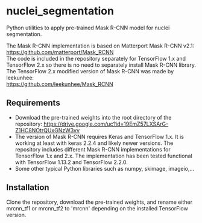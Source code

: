 # nuclei_segmentation
Python utilities to apply pre-trained Mask R-CNN model for nuclei segmentation.

The Mask R-CNN implementation is based on Matterport Mask R-CNN v2.1:\
https://github.com/matterport/Mask_RCNN \
The code is included in the repository separately for TensorFlow 1.x and TensorFlow 2.x so there is no need to separately install Mask R-CNN library. The TensorFlow 2.x modified version of Mask R-CNN was made by leekunhee:\
https://github.com/leekunhee/Mask_RCNN

## Requirements
- Download the pre-trained weights into the root directory of the repository: https://drive.google.com/uc?id=19EmZ57LXSArG-Z1HC8NOtrQUxGNzW3vv
- The version of Mask R-CNN requires Keras and TensorFlow 1.x. It is working at least with keras 2.2.4 and likely newer versions. The repository includes different Mask R-CNN implementations for TensorFlow 1.x and 2.x. The implementation has been tested functional with TensorFlow 1.13.2 and TensorFlow 2.2.0.
- Some other typical Python libraries such as numpy, skimage, imageio,...

## Installation
Clone the repository, download the pre-trained weights, and rename either mrcnn_tf1 or mrcnn_tf2 to 'mrcnn' depending on the installed TensorFlow version.
